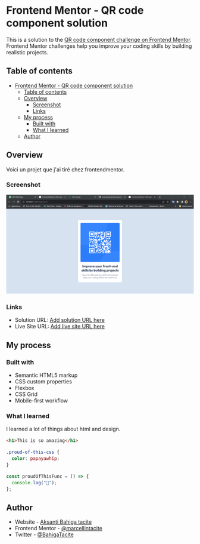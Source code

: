 # Frontend Mentor - QR code component solution

This is a solution to the [QR code component challenge on Frontend Mentor](https://www.frontendmentor.io/challenges/qr-code-component-iux_sIO_H). Frontend Mentor challenges help you improve your coding skills by building realistic projects.

## Table of contents

- [Frontend Mentor - QR code component solution](#frontend-mentor---qr-code-component-solution)
  - [Table of contents](#table-of-contents)
  - [Overview](#overview)
    - [Screenshot](#screenshot)
    - [Links](#links)
  - [My process](#my-process)
    - [Built with](#built-with)
    - [What I learned](#what-i-learned)
  - [Author](#author)

## Overview

Voici un projet que j'ai tiré chez frontendmentor.

### Screenshot

![](./screen.png)

### Links

- Solution URL: [Add solution URL here](https://github.com/marcellintacite/Qrcodecard)
- Live Site URL: [Add live site URL here](https://marcellintacite.github.io/Qrcodecard/)

## My process

### Built with

- Semantic HTML5 markup
- CSS custom properties
- Flexbox
- CSS Grid
- Mobile-first workflow

### What I learned

I learned a lot of things about html and design.

```html
<h1>This is so amazing</h1>
```

```css
.proud-of-this-css {
  color: papayawhip;
}
```

```js
const proudOfThisFunc = () => {
  console.log("🎉");
};
```

## Author

- Website - [Aksanti Bahiga tacite](https://www.aksantibahiga.live)
- Frontend Mentor - [@marcellintacite](https://www.frontendmentor.io/profile/marcellintacite)
- Twitter - [@BahigaTacite](https://www.twitter.com/BahigaTacite)
